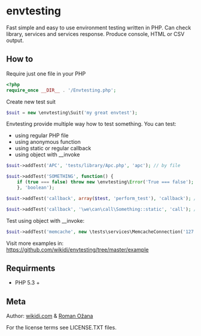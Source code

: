 # envtesting

Fast simple and easy to use environment testing written in PHP. Can check library, services and services response.
Produce console, HTML or CSV output.

## How to

Require just one file in your PHP

```php
<?php
require_once __DIR__ . '/Envtesting.php';
```

Create new test suit

```php
$suit = new \envtesting\Suit('my great envtest');
````
Envtesting provide multiple way how to test something. You can test:

- using regular PHP file
- using anonymous function
- using static or regular callback
- using object with __invoke

```php
$suit->addTest('APC', 'tests/library/Apc.php', 'apc'); // by file
```

```php
$suit->addTest('SOMETHING', function() {
	if (true === false) throw new \envtesting\Error('True === false'); // by anonymous function
	}, 'boolean');
```

```php
$suit->addTest('callback', array($test, 'perform_test'), 'callback'); // by callback
```

```php
$suit->addTest('callback', '\we\can\call\Something::static', 'call'); // by static callback
```

Test using object with __invoke:

```php
$suit->addTest('memcache', new \tests\services\MemcacheConnection('127.0.0.1', 11211), 'service');
```

Visit more examples in: https://github.com/wikidi/envtesting/tree/master/example

## Requirments

- PHP 5.3 +

## Meta

Author: [wikidi.com](http://wikidi.com) & [Roman Ožana](https://github.com/OzzyCzech)

For the license terms see LICENSE.TXT files.
